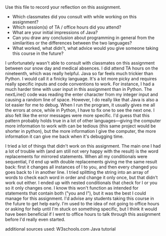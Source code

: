 Use this file to record your reflection on this assignment.

- Which classmates did you consult with while working on this assignment?
- Which session(s) of TA / office hours did you attend?
- What are your initial impressions of Java? 
- Can you draw any conclusion about programming in general from the similarities or the differences between the two languages? 
- What worked, what didn't, what advice would you give someone taking this course in the future?

I unfortunately wasn't able to consult with classmates on this assignment between our snow day and medical absences. I did attend TA hours on the nineteenth, which was really helpful. Java so far feels much trickier than Python. I would call it a finicky language. It's a lot more picky and requires really specific inputs and code conventions to work. For instance, I had a much harder time with user input in this assignment than in Python. The nextLine() code was reading the enter character from my integer input and causing a random line of space. However, I do really like that Java is also a lot easier for me to debug. When I run the program, it usually gives me all the errors at once, while in Python, I have to fix one to see the next one. I also felt like the error messages were more specific. I'd guess that this pattern probably holds true in a lot of other languages—giving the computer more information to work with can be tedious (this same project would be shorter in python), but the more information I give the computer, the more information it can give me back when it's debugging time. 

I tried a lot of things that didn't work on this assignment. The main one I had a lot of trouble with (and am still not very happy with the result) is the word replacements for mirrored statements. When all my conditionals were sequential, I'd end up with double replacements giving me the same result back: first it changes all instances of I to you, and then every changed you goes back to I in another line. I tried splitting the string into an array of words to check each word in order and change it only once, but that didn't work out either. I ended up with nested conditionals that check for I or you so it only changes one. I know this won't function as intended for statements that contain both ("you and I"), but it was the best I could manage for this assignment. I'd advise any students taking this course in the future to get help early. I'm used to the idea of not going to office hours or asking for help until I'm stuck on something specific, but I think it would have been beneficial if I went to office hours to talk through this assignment before I'd really even started.

additional sources used: W3schools.com Java tutorial